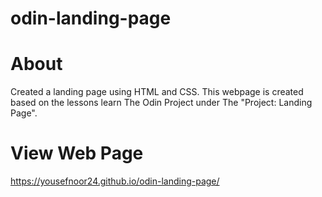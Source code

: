 # odin-landing-page
# About
Created a landing page using HTML and CSS. This webpage is created based on the lessons learn The Odin Project under The "Project: Landing Page".

# View Web Page
https://yousefnoor24.github.io/odin-landing-page/
